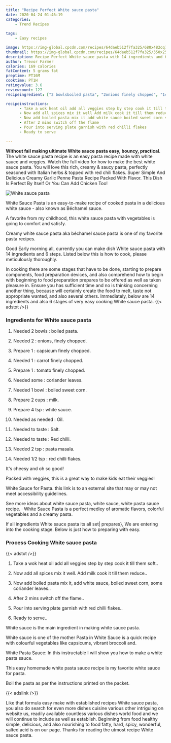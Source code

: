 ```yaml
---
title: "Recipe Perfect White sauce pasta"
date: 2020-04-24 01:46:19
categories:
    - Trend Recipes
    
tags:
    - Easy recipes

image: https://img-global.cpcdn.com/recipes/64daeb512f7fa325/680x482cq70/white-sauce-pasta-recipe-main-photo.jpg
thumbnail: https://img-global.cpcdn.com/recipes/64daeb512f7fa325/350x250cq70/white-sauce-pasta-recipe-main-photo.jpg
description: Recipe Perfect White sauce pasta with 14 ingredients and 6 stages of easy cooking.
author: Trevor Farmer
calories: 169 calories
fatContent: 5 grams fat
preptime: PT16M
cooktime: PT1H
ratingvalue: 3.6
reviewcount: 127
recipeingredient: ["2 bowlsboiled pasta", "2onions finely chopped", "1capsicum finely chopped", "1carrot finely chopped", "1tomato finely chopped", "somecoriander leaves", "1 bowlboiled sweet corn", "2 cupsmilk", "4 tspwhite sauce", "as neededOil", "to tasteSalt", "to tasteRed chilli", "2 tsppasta masala", "1/2 tspred chilli flakes"]

recipeinstructions: 
      - Take a wok heat oil add all veggies step by step cook it till them soft 
      - Now add all spices mix it well Add milk cook it till them reduce 
      - Now add boiled pasta mix it add white sauce boiled sweet corn some coriander leaves 
      - After 2 mins switch off the flame 
      - Pour into serving plate garnish with red chilli flakes 
      - Ready to serve

---
```




**Without fail making ultimate White sauce pasta easy, bouncy, practical**. The white sauce pasta recipe is an easy pasta recipe made with white sauce and veggies. Watch the full video for how to make the best white sauce pasta. You will love this rich, creamy &amp; saucy pasta, perfectly seasoned with Italian herbs &amp; topped with red chili flakes. Super Simple And Delicious Creamy Garlic Penne Pasta Recipe Packed With Flavor. This Dish Is Perfect By Itself Or You Can Add Chicken Too!


![White sauce pasta](https://img-global.cpcdn.com/recipes/64daeb512f7fa325/680x482cq70/white-sauce-pasta-recipe-main-photo.jpg "White sauce pasta")



White Sauce Pasta is an easy-to-make recipe of cooked pasta in a delicious white sauce - also known as Béchamel sauce.

A favorite from my childhood, this white sauce pasta with vegetables is going to comfort and satisfy.

Creamy white sauce pasta aka béchamel sauce pasta is one of my favorite pasta recipes.


Good Early morning all, currently you can make dish White sauce pasta with 14 ingredients and 6 steps. Listed below this is how to cook, please meticulously thoroughly.

In cooking there are some stages that have to be done, starting to prepare components, food preparation devices, and also comprehend how to begin with beginning to food preparation prepares to be offered as well as taken pleasure in. Ensure you has sufficient time and no is thinking concerning another thing, because will certainly create the food to melt, taste not appropriate wanted, and also several others. Immediately, below are 14 ingredients and also 6 stages of very easy cooking White sauce pasta.
{{< adstxt />}}

### Ingredients for White sauce pasta


1. Needed 2 bowls : boiled pasta.

1. Needed 2 : onions, finely chopped.

1. Prepare 1 : capsicum finely chopped.

1. Needed 1 : carrot finely chopped.

1. Prepare 1 : tomato finely chopped.

1. Needed some : coriander leaves.

1. Needed 1 bowl : boiled sweet corn.

1. Prepare 2 cups : milk.

1. Prepare 4 tsp : white sauce.

1. Needed as needed : Oil.

1. Needed to taste : Salt.

1. Needed to taste : Red chilli.

1. Needed 2 tsp : pasta masala.

1. Needed 1/2 tsp : red chilli flakes.


It&#39;s cheesy and oh so good!

Packed with veggies, this is a great way to make kids eat their veggies!

White Sauce for Pasta. this link is to an external site that may or may not meet accessibility guidelines.

See more ideas about white sauce pasta, white sauce, white pasta sauce recipe. · White Sauce Pasta is a perfect medley of aromatic flavors, colorful vegetables and a creamy pasta.


If all ingredients White sauce pasta its all set| prepares}, We are entering into the cooking stage. Below is just how to preparing with easy.

### Process Cooking White sauce pasta

{{< adstxt />}}


1. Take a wok heat oil add all veggies step by step cook it till them soft..



1. Now add all spices mix it well. Add milk cook it till them reduce..



1. Now add boiled pasta mix it, add white sauce, boiled sweet corn, some coriander leaves..



1. After 2 mins switch off the flame..



1. Pour into serving plate garnish with red chilli flakes..



1. Ready to serve..




White sauce is the main ingredient in making white sauce pasta.

White sauce is one of the mother Pasta in White Sauce is a quick recipe with colourful vegetables like capsicums, vibrant broccoli and.

White Pasta Sauce: In this instructable I will show you how to make a white pasta sauce.

This easy homemade white pasta sauce recipe is my favorite white sauce for pasta.

Boil the pasta as per the instructions printed on the packet.


{{< adslink />}}

Like that formula easy make with established recipes White sauce pasta, you also do search for even more dishes cuisine various other intriguing on website us, readily available countless various dishes world food and we will continue to include as well as establish. Beginning from food healthy simple, delicious, and also nourishing to food fatty, hard, spicy, wonderful, salted acid is on our page. Thanks for reading the utmost recipe White sauce pasta.
